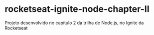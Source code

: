 # rocketseat-ignite-node-chapter-II
Projeto desenvolvido no capítulo 2 da trilha de Node.js, no Ignite da Rocketseat

